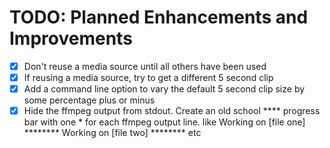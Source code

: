 # TODO: Planned Enhancements and Improvements

- [x] Don't reuse a media source until all others have been used
- [x] If reusing a media source, try to get a different 5 second clip
- [x] Add a command line option to vary the default 5 second clip size by some percentage plus or minus
- [x] Hide the ffmpeg output from stdout. Create an old school **** progress bar with one * for each ffmpeg output line.  like 
Working on [file one] ******** 
Working on [file two] ******** 
etc